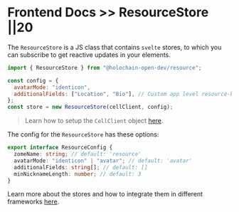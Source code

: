 # Frontend Docs >> ResourceStore ||20

The `ResourceStore` is a JS class that contains `svelte` stores, to which you can subscribe to get reactive updates in your elements.

```js
import { ResourceStore } from "@holochain-open-dev/resource";

const config = {
  avatarMode: "identicon",
  additionalFields: ["Location", "Bio"], // Custom app level resource-booking fields
};
const store = new ResourceStore(cellClient, config);
```

> Learn how to setup the `CellClient` object [here](https://www.npmjs.com/package/@holochain-open-dev/cell-client).

The config for the `ResourceStore` has these options:

```ts
export interface ResourceConfig {
  zomeName: string; // default: 'resource'
  avatarMode: "identicon" | "avatar"; // default: 'avatar'
  additionalFields: string[]; // default: []
  minNicknameLength: number; // default: 3
}
```

Learn more about the stores and how to integrate them in different frameworks [here](https://holochain-open-dev.github.io/reusable-modules/frontend/using/#stores).
